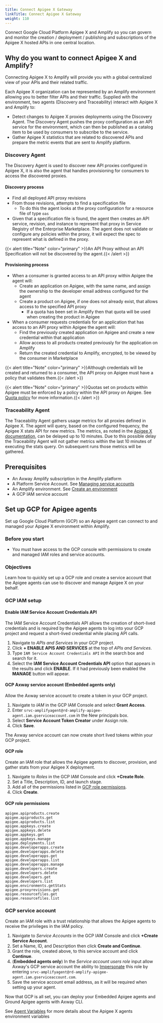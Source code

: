 ```yaml
---
title: Connect Apigee X Gateway
linkTitle: Connect Apigee X Gateway
weight: 110
---
```

Connect Google Cloud Platform Apigee X and Amplify so you can govern and monitor the creation / deployment / publishing and subscriptions of the Apigee X hosted APIs in one central location.

## Why do you want to connect Apigee X and Amplify?

Connecting Apigee X to Amplify will provide you with a global centralized view of your APIs and their related traffic.

Each Apigee X organization can be represented by an Amplify environment allowing you to better filter APIs and their traffic. Supplied with the environment, two agents (Discovery and Traceability) interact with Apigee X and Amplify to:

* Detect changes to Apigee X proxies deployments using the Discovery Agent. The Discovery Agent pushes the proxy configuration as an API service for the environment, which can then be published as a catalog item to be used by consumers to subscribe to the service.
* Gather Apigee X statistics that are related to discovered APIs and prepare the metric events that are sent to Amplify platform.

### Discovery Agent

The Discovery Agent is used to discover new API proxies configured in Apigee X, it is also the agent that handles provisioning for consumers to access the discovered proxies.

#### Discovery process

* Find all deployed API proxy revisions
* From those revisions, attempts to find a specification file
    * To do this the agent looks at the proxy configuration for a resource file of type `oas`
* Given that a specification file is found, the agent then creates an API service, revision, and instance to represent that proxy in Service Registry of the Enterprise Marketplace. The agent does not validate or configure any policies within the proxy, it will expect the spec to represent what is defined in the proxy.

{{< alert title="Note" color="primary" >}}An API Proxy without an API Specification will not be discovered by the agent.{{< /alert >}}

#### Provisioning process

* When a consumer is granted access to an API proxy within Apigee the agent will:
    * Create an application on Apigee, with the same name, and assign the ownership to the developer email address configured for the agent
    * Create a product on Apigee, if one does not already exist, that allows access to the specified API proxy
        * If a quota has been set in Amplify then that quota will be used when creating the product in Apigee
* When a consumer requests credentials for an application that has access to an API proxy within Apigee the agent will:
    * Find the previously created application on Apigee and create a new credential within that application
    * Allow access to all products created previously for the application on Amplify
    * Return the created credential to Amplify, encrypted, to be viewed by the consumer in Marketplace

{{< alert title="Note" color="primary" >}}Although credentials will be created and returned to a consumer, the API proxy on Apigee must have a policy that validates them.{{< /alert >}}

{{< alert title="Note" color="primary" >}}Quotas set on products within Apigee must be enforced by a policy within the API proxy on Apigee. See [Quota policy](https://cloud.google.com/apigee/docs/api-platform/reference/policies/quota-policy) for more information.{{< /alert >}}

### Traceability Agent

The Traceability Agent gathers usage metrics for all proxies defined in Apigee X. The agent will query, based on the configured frequency, the Apigee X stats API for new metrics. The metrics, as noted in the [Apigee X documentation](https://cloud.google.com/apigee/docs/api-platform/analytics/use-analytics-api-measure-api-program-performance), can be delayed up to 10 minutes. Due to this possible delay the Traceability Agent will not gather metrics within the last 10 minutes of executing the stats query. On subsequent runs those metrics will be gathered.

## Prerequisites

* An Axway Amplify subscription in the Amplify platform
* A Platform Service Account. See [Managing service accounts](https://docs.axway.com/bundle/platform-management/page/docs/management_guide/organizations/managing_organizations/index.html#managing-service-accounts)
* An Amplify environment. See [Create an environment](/docs/integrate_with_central/cli_central/cli_environments/)
* A GCP IAM service account

## Set up GCP for Apigee agents

Set up Google Cloud Platform (GCP) so an Apigee agent can connect to and managed your Apigee X environment within Amplify.

### Before you start

* You must have access to the GCP console with permissions to create and managed IAM roles and service accounts.

### Objectives

Learn how to quickly set up a GCP role and create a service account that the Apigee agents can use to discover and manage Apigee X on your behalf.

### GCP IAM setup

#### Enable IAM Service Account Credentials API

The IAM Service Account Credentials API allows the creation of short-lived credentials and is required by the Apigee agents to log into your GCP project and request a short-lived credential while placing API calls.

1. Navigate to *APIs and Services* in your GCP project.
2. Click **+ ENABLE APIS AND SERVICES** at the top of *APIs and Services*.
3. Type `IAM Service Account Credentials API` in the search box and search for it.
4. Select the **IAM Service Account Credentials API** option that appears in the results and click **ENABLE**. If it had previously been enabled the **MANAGE** button will appear.

#### GCP Axway service account (**Embedded agents only**)

Allow the Axway service account to create a token in your GCP project.

1. Navigate to *IAM* in the GCP IAM Console and select **Grant Access**.
2. Enter `srvc-amplifyagent@rd-amplify-apigee-agent.iam.gserviceaccount.com` in the New principals box.
3. Select **Service Account Token Creator** under Assign role.
4. Click **Save**.

The Axway service account can now create short lived tokens within your GCP project.

#### GCP role

Create an IAM role that allows the Apigee agents to discover, provision, and gather stats from your Apigee X deployment.

1. Navigate to *Roles* in the GCP IAM Console and click **+Create Role**.
2. Set a Title, Description, ID, and launch stage.
3. Add all of the permissions listed in [GCP role permissions](#gcp-role-permissions).
4. Click **Create**.

#### GCP role permissions

```
apigee.apiproducts.create
apigee.apiproducts.get
apigee.apiproducts.list
apigee.appkeys.create
apigee.appkeys.delete
apigee.appkeys.get
apigee.appkeys.manage
apigee.deployments.list
apigee.developerapps.create
apigee.developerapps.delete
apigee.developerapps.get
apigee.developerapps.list
apigee.developerapps.manage
apigee.developers.create
apigee.developers.delete
apigee.developers.get
apigee.developers.list
apigee.environments.getStats
apigee.proxyrevisions.get
apigee.resourcefiles.get
apigee.resourcefiles.list
```

### GCP service account

Create an IAM role with a trust relationship that allows the Apigee agents to receive the privileges in the IAM policy.

1. Navigate to *Service Accounts* in the GCP IAM Console and click **+Create Service Account**.
2. Set a Name, ID, and Description then click **Create and Continue**.
3. Grant the role, created above, to this service account and click **Continue**.
4. (**Embedded agents only**) In the *Service account users role* input allow Axway's GCP service account the ability to [Impersonate](https://cloud.google.com/docs/authentication/use-service-account-impersonation) this role by entering `srvc-amplifyagent@rd-amplify-apigee-agent.iam.gserviceaccount.com`.
5. Save the service account email address, as it will be required when setting up your agent.

Now that GCP is all set, you can deploy your Embedded Apigee agents and Ground Apigee agents with Axway CLI.

See [Agent Variables](docs/connect_manage_environ/connected_agent_common_reference) for more details about the Apigee X agents environment variables
